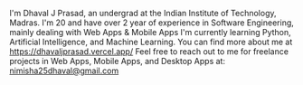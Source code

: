 I'm Dhaval J Prasad, an undergrad at the Indian Institute of Technology, Madras. 
I'm 20 and have over 2 year of experience in Software Engineering, mainly dealing with Web Apps & Mobile Apps
I'm currently learning Python, Artificial Intelligence, and Machine Learning.
You can find more about me at https://dhavaljprasad.vercel.app/
Feel free to reach out to me for freelance projects in Web Apps, Mobile Apps, and Desktop Apps at: nimisha25dhaval@gmail.com
